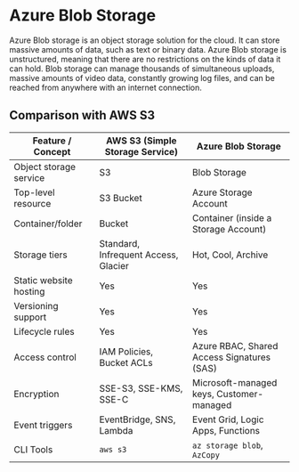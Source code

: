 # Azure Blob Storage

Azure Blob storage is an object storage solution for the cloud. It can store massive amounts of data, such as text or binary data. Azure Blob storage is unstructured, meaning that there are no restrictions on the kinds of data it can hold. Blob storage can manage thousands of simultaneous uploads, massive amounts of video data, constantly growing log files, and can be reached from anywhere with an internet connection.

## Comparison with AWS S3

| Feature / Concept           | AWS S3 (Simple Storage Service)     | Azure Blob Storage                         |
|----------------------------|--------------------------------------|--------------------------------------------|
| Object storage service     | S3                                   | Blob Storage                                |
| Top-level resource         | S3 Bucket                            | Azure Storage Account                       |
| Container/folder           | Bucket                               | Container (inside a Storage Account)        |
| Storage tiers              | Standard, Infrequent Access, Glacier | Hot, Cool, Archive                          |
| Static website hosting     | Yes                                  | Yes                                         |
| Versioning support         | Yes                                  | Yes                                         |
| Lifecycle rules            | Yes                                  | Yes                                         |
| Access control             | IAM Policies, Bucket ACLs            | Azure RBAC, Shared Access Signatures (SAS) |
| Encryption                 | SSE-S3, SSE-KMS, SSE-C                | Microsoft-managed keys, Customer-managed   |
| Event triggers             | EventBridge, SNS, Lambda             | Event Grid, Logic Apps, Functions           |
| CLI Tools                  | `aws s3`                             | `az storage blob`, `AzCopy`                 |
